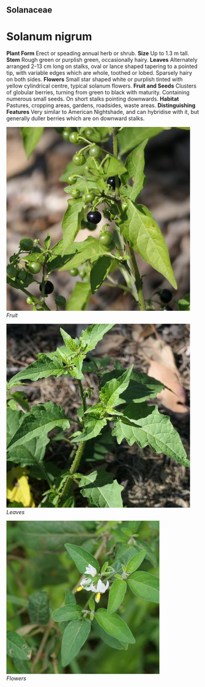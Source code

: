 ## Solanaceae
# Solanum nigrum

**Plant Form** Erect or speading annual herb or shrub. **Size** Up to 1.3 m tall. **Stem** Rough green or purplish green, occasionally hairy. **Leaves** Alternately arranged 2-13 cm long on stalks, oval or lance shaped tapering to a pointed tip, with variable edges which are whole, toothed or lobed. Sparsely hairy on both sides. **Flowers** Small star shaped white or purplish tinted with yellow cylindrical centre, typical solanum flowers. **Fruit and Seeds** Clusters of globular berries, turning from green to black with maturity. Containing numerous small seeds. On short stalks pointing downwards. **Habitat** Pastures, cropping areas, gardens, roadsides, waste areas. **Distinguishing Features** Very similar to American Nightshade, and can hybridise with it, but generally duller berries which are on downward stalks.


![Fruit](105227_P1245413.jpg)  
 *Fruit* 

![Leaves](104392_P1234207.jpg)  
 *Leaves* 

![Flowers](64922_P1042475.jpg)  
 *Flowers* 

